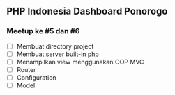 ## PHP Indonesia Dashboard Ponorogo 
### Meetup ke #5 dan #6

- [ ] Membuat directory project
- [ ] Membuat server built-in php
- [ ] Menampilkan view menggunakan OOP MVC
- [ ] Router
- [ ] Configuration
- [ ] Model